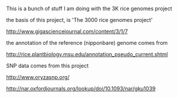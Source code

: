 This is a bunch of stuff I am doing with the 3K rice genomes project

the basis of this project, is 'The 3000 rice genomes project'

http://www.gigasciencejournal.com/content/3/1/7

the annotation of the reference (nipponbare) genome comes from 

http://rice.plantbiology.msu.edu/annotation_pseudo_current.shtml

SNP data comes from this project 

http://www.oryzasnp.org/

http://nar.oxfordjournals.org/lookup/doi/10.1093/nar/gku1039
